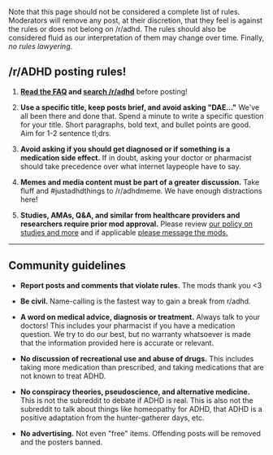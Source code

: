 Note that this page should not be considered a complete list of rules. Moderators will remove any post, at their discretion, that they feel is against the rules or does not belong on /r/adhd. The rules should also be considered fluid as our interpretation of them may change over time. Finally, *no rules lawyering*.

## /r/ADHD posting rules!

1. **[Read the FAQ](/r/ADHD/wiki) and [search /r/adhd](/r/ADHD/search?q=adhd+keywords&restrict_sr=on)** before posting!

2. **Use a specific title, keep posts brief, and avoid asking "DAE..."** We've all been there and done that. Spend a minute to write a specific question for your title. Short paragraphs, bold text, and bullet points are good. Aim for 1-2 sentence tl;drs.

3. **Avoid asking if you should get diagnosed or if something is a medication side effect.** If in doubt, asking your doctor or pharmacist should take precedence over what internet laypeople have to say.

4. **Memes and media content must be part of a greater discussion.** Take fluff and #justadhdthings to /r/adhdmeme. We have enough distractions here!
    
5. **Studies, AMAs, Q&A, and similar from healthcare providers and researchers require prior mod approval.** Please review [our policy on studies and more](https://reddit.com/r/adhd/wiki/surveys) and if applicable [please message the mods.](https://www.reddit.com/message/compose?to=%2Fr%2FADHD)

***

## Community guidelines

* **Report posts and comments that violate rules.** The mods thank you <3

* **Be civil.** Name-calling is the fastest way to gain a break from r/adhd.

* **A word on medical advice, diagnosis or treatment.** Always talk to your doctors! This includes your pharmacist if you have a medication question. We try to do our best, but no warranty whatsoever is made that the information provided here is accurate or relevant.

* **No discussion of recreational use and abuse of drugs.** This includes taking more medication than prescribed, and taking medications that are not known to treat ADHD.

* **No conspiracy theories, pseudoscience, and alternative medicine.** This is not the subreddit to debate if ADHD is real. This is also not the subreddit to talk about things like homeopathy for ADHD, that ADHD is a positive adaptation from the hunter-gatherer days, etc.

* **No advertising.** Not even "free" items. Offending posts will be removed and the posters banned.
